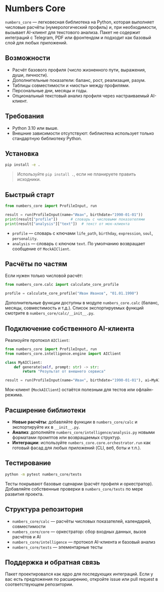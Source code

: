 ﻿# Numbers Core

`numbers_core` — легковесная библиотека на Python, которая выполняет
числовые расчёты (нумерологический профиль) и, при необходимости, вызывает
AI-клиент для текстового анализа. Пакет не содержит интеграций с Telegram,
PDF или фронтендом и подходит как базовый слой для любых приложений.

## Возможности

- Расчёт базового профиля (число жизненного пути, выражения, души, личности).
- Дополнительные показатели: баланс, рост, реализация, разум.
- Таблицы совместимости и «мосты» между профилями.
- Персональные дни, месяцы и годы.
- Опциональный текстовый анализ профиля через настраиваемый AI-клиент.

## Требования

- Python 3.10 или выше.
- Внешние зависимости отсутствуют: библиотека использует только стандартную
  библиотеку Python.

## Установка

```bash
pip install -e .
```

> Используйте `pip install .`, если не планируете править исходники.

## Быстрый старт

```python
from numbers_core import ProfileInput, run

result = run(ProfileInput(name="Иван", birthdate="1990-01-01"))
print(result["profile"])      # словарь с числовыми показателями
print(result["analysis"]["text"])  # текст от мок-клиента
```

- `profile` — словарь с ключами `life_path`, `birthday`, `expression`, `soul`,
  `personality`.
- `analysis` — словарь с ключом `text`. По умолчанию возвращает сообщение от
  `MockAIClient`.

## Расчёты по частям

Если нужен только числовой расчёт:

```python
from numbers_core.calc import calculate_core_profile

profile = calculate_core_profile("Иван Иванов", "01.01.1990")
```

Дополнительные функции доступны в модуле `numbers_core.calc` (баланс, месяцы,
совместимость и т.д.). Список экспортируемых функций смотрите в
`numbers_core/calc/__init__.py`.

## Подключение собственного AI-клиента

Реализуйте протокол `AIClient`:

```python
from numbers_core import ProfileInput, run
from numbers_core.intelligence.engine import AIClient

class MyAIClient:
    def generate(self, prompt: str) -> str:
        return "Результат от внешнего сервиса"

result = run(ProfileInput(name="Иван", birthdate="1990-01-01"), ai=MyAIClient())
```

Мок-клиент (`MockAIClient`) остаётся полезным для тестов или офлайн-режима.

## Расширение библиотеки

- **Новые расчёты**: добавляйте функции в `numbers_core/calc` и экспортируйте их
  в `__init__.py`.
- **Анализ**: дополняйте `numbers_core/intelligence/analysis.py` новыми форматами
  промптов или возвращаемых структур.
- **Интеграции**: используйте `numbers_core.core.orchestrator.run` как готовый
  фасад для любых приложений (CLI, веб, боты и т.п.).

## Тестирование

```bash
python -m pytest numbers_core/tests
```

Тесты покрывают базовые сценарии (расчёт профиля и оркестратор). Добавляйте
собственные проверки в `numbers_core/tests` по мере развития проекта.

## Структура репозитория

- `numbers_core/calc` — расчёты числовых показателей, календарей, совместимости
- `numbers_core/core` — оркестратор: сбор входных данных, вызов расчётов и AI
- `numbers_core/intelligence` — протокол AI-клиента и базовый анализ
- `numbers_core/tests` — элементарные тесты

## Поддержка и обратная связь

Пакет проектировался как ядро для последующих интеграций. Если у вас есть
предложения по расширению, откройте issue или pull request в соответствующем
репозитории.
